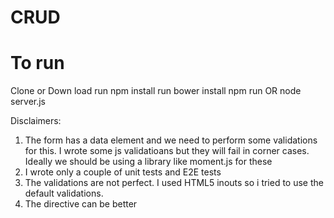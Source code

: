 # CRUD

# To run
Clone or Down load
run  npm install
run bower install
npm run 
OR
node server.js

Disclaimers:
1) The form has a data element and we need to perform some validations for this. I wrote some js validatioans but they will fail in corner cases.  Ideally we should be using a library like moment.js for these
2) I wrote only a couple of unit tests and E2E tests
3) The validations are not perfect. I used HTML5 inouts so i tried to use the default validations.
4) The directive can be better
